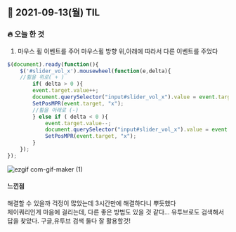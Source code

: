 ## 📆 2021-09-13(월) TIL

### 🔥 오늘 한 것<br>
 
1. 마우스 휠 이벤트를 주어 마우스휠 방향 위,아래에 따라서 다른 이벤트를 주었다 
```javascript
$(document).ready(function(){
    $('#slider_vol_x').mousewheel(function(e,delta){
    //휠을 위로( + )
        if( delta > 0 ){
        event.target.value++;
        document.querySelector("input#slider_vol_x").value = event.target.value;
        SetPosMPR(event.target, "x");
        //휠을 아래로 (-)
        } else if ( delta < 0 ){
            event.target.value--;
            document.querySelector("input#slider_vol_x").value = event.target.value;
            SetPosMPR(event.target, "x");
        }
    });
});

```

![ezgif com-gif-maker (1)](https://user-images.githubusercontent.com/29091608/133059229-4ad443dc-fea2-43d0-a53f-85ac8c7db692.gif)

#### 느낀점

해결할 수 있을까 걱정이 많았는데 3시간만에 해결하다니 뿌듯했다<br>
제이쿼리인게 마음에 걸리는데, 다른 좋은 방법도 있을 것 같다...
유투브로도 검색해서 답을 찾았다. 구글,유투브 검색 둘다 잘 활용할것!
